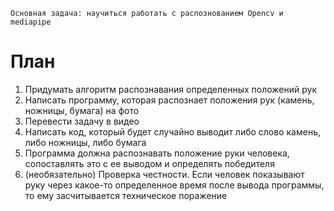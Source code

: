 `Основная задача: научиться работать с распознованием Opencv и mediapipe`
# План
1. Придумать алгоритм распознавания определенных положений рук
2. Написать программу, которая распознает положения рук (камень, ножницы, бумага) на фото
3. Перевести задачу в видео
4. Написать код, который будет случайно выводит либо слово камень, либо ножницы, либо бумага
5. Программа должна распознавать положение руки человека, сопоставлять это с ее выводом и определять победителя 
6. (необязательно) Проверка честности. Если человек показывают руку через какое-то определенное время после вывода программы, то ему засчитывается техническое поражение